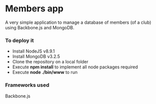 # Members app

A very simple application to manage a database of members (of a club) using Backbone.js and MongoDB.

### To deploy it
* Install NodeJS v8.9.1
* Install MongoDB v3.2.5
* Clone the repository on a local folder
* Execute __npm install__ to implement all node packages required
* Execute __node ./bin/www__ to run

### Frameworks used
Backbone.js